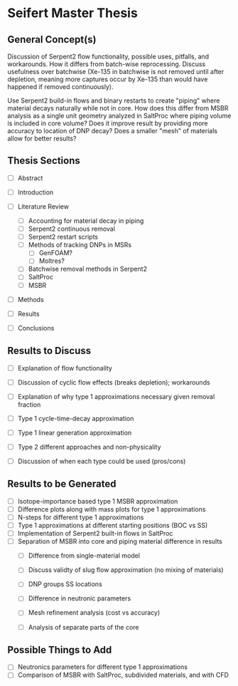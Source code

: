 # Seifert Master Thesis

## General Concept(s)
Discussion of Serpent2 flow functionality, possible uses, pitfalls, and workarounds. How it differs from batch-wise reprocessing. Discuss usefulness over batchwise (Xe-135 in batchwise is not removed until after depletion, meaning more captures occur by Xe-135 than would have happened if removed continuously).

Use Serpent2 build-in flows and binary restarts to create "piping" where material decays naturally while not in core. How does this differ from MSBR analysis as a single unit geometry analyzed in SaltProc where piping volume is included in core volume? Does it improve result by providing more accuracy to location of DNP decay? Does a smaller "mesh" of materials allow for better results?

## Thesis Sections
- [ ] Abstract
- [ ] Introduction
- [ ] Literature Review
  - [ ] Accounting for material decay in piping
  - [ ] Serpent2 continuous removal
  - [ ] Serpent2 restart scripts
  - [ ] Methods of tracking DNPs in MSRs
    - [ ] GenFOAM?
    - [ ] Moltres?
  - [ ] Batchwise removal methods in Serpent2
  - [ ] SaltProc
  - [ ] MSBR
- [ ] Methods
- [ ] Results
- [ ] Conclusions


## Results to Discuss
- [ ] Explanation of flow functionality
- [ ] Discussion of cyclic flow effects (breaks depletion); workarounds
- [ ] Explanation of why type 1 approximations necessary given removal fraction
- [ ] Type 1 cycle-time-decay approximation
- [ ] Type 1 linear generation approximation
- [ ] Type 2 different approaches and non-physicality
- [ ] Discussion of when each type could be used (pros/cons)


## Results to be Generated
- [ ] Isotope-importance based type 1 MSBR approximation
- [ ] Difference plots along with mass plots for type 1 approximations
- [ ] N-steps for different type 1 approximations
- [ ] Type 1 approximations at different starting positions (BOC vs SS)
- [ ] Implementation of Serpent2 built-in flows in SaltProc
- [ ] Separation of MSBR into core and piping material difference in results
  - [ ] Difference from single-material model
  - [ ] Discuss validty of slug flow approximation (no mixing of materials)
  - [ ] DNP groups SS locations
  - [ ] Difference in neutronic parameters
  - [ ] Mesh refinement analysis (cost vs accuracy)
  - [ ] Analysis of separate parts of the core


## Possible Things to Add
- [ ] Neutronics parameters for different type 1 approximations
- [ ] Comparison of MSBR with SaltProc, subdivided materials, and with CFD
